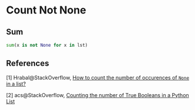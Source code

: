 # Count Not None

## Sum

```python
sum(x is not None for x in lst)
```

## References

[1] Hrabal@StackOverflow, [How to count the number of occurences of `None` in a list?](http://stackoverflow.com/questions/29422691/how-to-count-the-number-of-occurences-of-none-in-a-list)

[2] acs@StackOverflow, [Counting the number of True Booleans in a Python List](http://stackoverflow.com/questions/12765833/counting-the-number-of-true-booleans-in-a-python-list)


